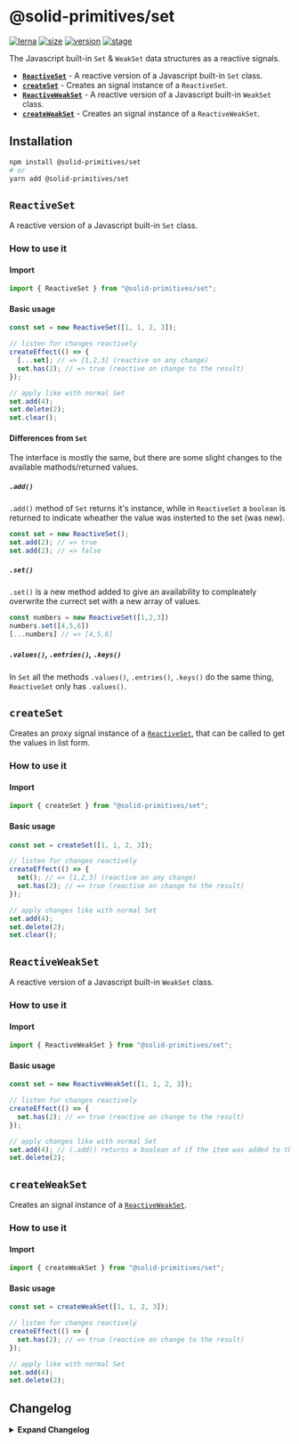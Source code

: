 # @solid-primitives/set

[![lerna](https://img.shields.io/badge/maintained%20with-lerna-cc00ff.svg?style=for-the-badge)](https://lerna.js.org/)
[![size](https://img.shields.io/bundlephobia/minzip/@solid-primitives/set?style=for-the-badge&label=size)](https://bundlephobia.com/package/@solid-primitives/set)
[![version](https://img.shields.io/npm/v/@solid-primitives/set?style=for-the-badge)](https://www.npmjs.com/package/@solid-primitives/set)
[![stage](https://img.shields.io/endpoint?style=for-the-badge&url=https%3A%2F%2Fraw.githubusercontent.com%2Fdavedbase%2Fsolid-primitives%2Fmain%2Fassets%2Fbadges%2Fstage-2.json)](https://github.com/solidjs-community/solid-primitives#contribution-process)

The Javascript built-in `Set` & `WeakSet` data structures as a reactive signals.

- **[`ReactiveSet`](#ReactiveSet)** - A reactive version of a Javascript built-in `Set` class.
- **[`createSet`](#createSet)** - Creates an signal instance of a `ReactiveSet`.
- **[`ReactiveWeakSet`](#ReactiveWeakSet)** - A reactive version of a Javascript built-in `WeakSet` class.
- **[`createWeakSet`](#createWeakSet)** - Creates an signal instance of a `ReactiveWeakSet`.

## Installation

```bash
npm install @solid-primitives/set
# or
yarn add @solid-primitives/set
```

## `ReactiveSet`

A reactive version of a Javascript built-in `Set` class.

### How to use it

#### Import

```ts
import { ReactiveSet } from "@solid-primitives/set";
```

#### Basic usage

```ts
const set = new ReactiveSet([1, 1, 2, 3]);

// listen for changes reactively
createEffect(() => {
  [...set]; // => [1,2,3] (reactive on any change)
  set.has(2); // => true (reactive on change to the result)
});

// apply like with normal Set
set.add(4);
set.delete(2);
set.clear();
```

#### Differences from `Set`

The interface is mostly the same, but there are some slight changes to the available mathods/returned values.

##### `.add()`

`.add()` method of `Set` returns it's instance, while in `ReactiveSet` a `boolean` is returned to indicate wheather the value was insterted to the set (was new).

```ts
const set = new ReactiveSet();
set.add(2); // => true
set.add(2); // => false
```

##### `.set()`

`.set()` is a new method added to give an availability to compleately overwrite the currect set with a new array of values.

```ts
const numbers = new ReactiveSet([1,2,3])
numbers.set([4,5,6])
[...numbers] // => [4,5,6]
```

##### `.values()`, `.entries()`, `.keys()`

In `Set` all the methods `.values()`, `.entries()`, `.keys()` do the same thing, `ReactiveSet` only has `.values()`.

## `createSet`

Creates an proxy signal instance of a [`ReactiveSet`](#reactiveset), that can be called to get the values in list form.

### How to use it

#### Import

```ts
import { createSet } from "@solid-primitives/set";
```

#### Basic usage

```ts
const set = createSet([1, 1, 2, 3]);

// listen for changes reactively
createEffect(() => {
  set(); // => [1,2,3] (reactive on any change)
  set.has(2); // => true (reactive on change to the result)
});

// apply changes like with normal Set
set.add(4);
set.delete(2);
set.clear();
```

## `ReactiveWeakSet`

A reactive version of a Javascript built-in `WeakSet` class.

### How to use it

#### Import

```ts
import { ReactiveWeakSet } from "@solid-primitives/set";
```

#### Basic usage

```ts
const set = new ReactiveWeakSet([1, 1, 2, 3]);

// listen for changes reactively
createEffect(() => {
  set.has(2); // => true (reactive on change to the result)
});

// apply changes like with normal Set
set.add(4); // (.add() returns a boolean of if the item was added to the set)
set.delete(2);
```

## `createWeakSet`

Creates an signal instance of a [`ReactiveWeakSet`](#reactiveWeakset).

### How to use it

#### Import

```ts
import { createWeakSet } from "@solid-primitives/set";
```

#### Basic usage

```ts
const set = createWeakSet([1, 1, 2, 3]);

// listen for changes reactively
createEffect(() => {
  set.has(2); // => true (reactive on change to the result)
});

// apply like with normal Set
set.add(4);
set.delete(2);
```

## Changelog

<details>
<summary><b>Expand Changelog</b></summary>

0.0.100

Initial release of the package.

</details>
